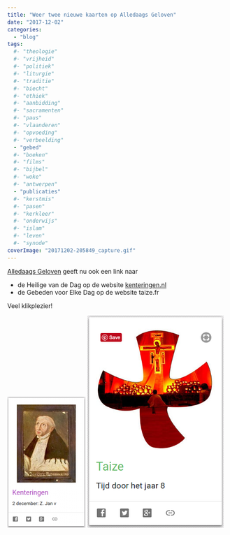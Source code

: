```yaml
---
title: "Weer twee nieuwe kaarten op Alledaags Geloven"
date: "2017-12-02"
categories: 
  - "blog"
tags:
  #- "theologie"
  #- "vrijheid"
  #- "politiek"
  #- "liturgie"
  #- "traditie"
  #- "biecht"
  #- "ethiek"
  #- "aanbidding"
  #- "sacramenten"
  #- "paus"
  #- "vlaanderen"
  #- "opvoeding"
  #- "verbeelding"
  - "gebed"
  #- "boeken"
  #- "films"
  #- "bijbel"
  #- "woke"
  #- "antwerpen"
  - "publicaties"
  #- "kerstmis"
  #- "pasen"
  #- "kerkleer"
  #- "onderwijs"
  #- "islam"
  #- "leven"
  #- "synode"
coverImage: "20171202-205849_capture.gif"
---
```


[Alledaags Geloven](http://alledaags.gelovenleren.net/) geeft nu ook een link naar

- de Heilige van de Dag op de website [kenteringen.nl](https://www.kenteringen.nl/)
- de Gebeden voor Elke Dag op de website taize.fr

Veel klikplezier!

![](images/kenteringen-179x300.png) [![](images/taize.png)](http://alledaags.gelovenleren.net/)
